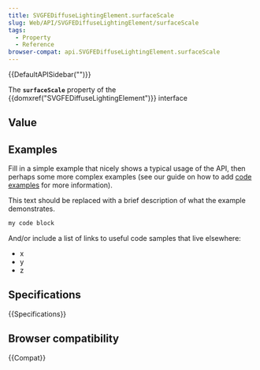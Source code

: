 ```yaml
---
title: SVGFEDiffuseLightingElement.surfaceScale
slug: Web/API/SVGFEDiffuseLightingElement/surfaceScale
tags:
  - Property
  - Reference
browser-compat: api.SVGFEDiffuseLightingElement.surfaceScale
---
```

{{DefaultAPISidebar("")}}

The **`surfaceScale`** property of the {{domxref("SVGFEDiffuseLightingElement")}} interface 

## Value



## Examples

Fill in a simple example that nicely shows a typical usage of the API, then perhaps some more complex examples (see our guide on how to add [code examples](/en-US/docs/MDN/Contribute/Structures/Code_examples) for more information).

This text should be replaced with a brief description of what the example demonstrates.

```js
my code block
```

And/or include a list of links to useful code samples that live elsewhere:

*   x
*   y
*   z

## Specifications

{{Specifications}}

## Browser compatibility

{{Compat}}


